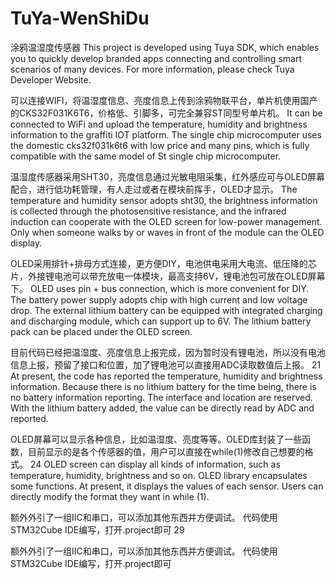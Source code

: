 # TuYa-WenShiDu
涂鸦温湿度传感器
This project is developed using Tuya SDK, which enables you to quickly develop branded
apps connecting and controlling smart scenarios of many devices.
For more information, please check Tuya Developer Website.

可以连接WIFI，将温湿度信息、亮度信息上传到涂鸦物联平台，单片机使用国产的CKS32F031K6T6，价格低、引脚多，可完全兼容ST同型号单片机。
It can be connected to WiFi and upload the temperature, humidity and brightness information to the graffiti IOT platform. The single chip microcomputer uses the domestic cks32f031k6t6 with low price and many pins, which is fully compatible with the same model of St single chip microcomputer.


温湿度传感器采用SHT30，亮度信息通过光敏电阻采集，红外感应可与OLED屏幕配合，进行低功耗管理，有人走过或者在模块前挥手，OLED才显示。
The temperature and humidity sensor adopts sht30, the brightness information is collected through the photosensitive resistance, and the infrared induction can cooperate with the OLED screen for low-power management. Only when someone walks by or waves in front of the module can the OLED display.


OLED采用排针+排母方式连接，更方便DIY，电池供电采用大电流、低压降的芯片，外接锂电池可以带充放电一体模块，最高支持6V，锂电池包可放在OLED屏幕下。
OLED uses pin + bus connection, which is more convenient for DIY. The battery power supply adopts chip with high current and low voltage drop. The external lithium battery can be equipped with integrated charging and discharging module, which can support up to 6V. The lithium battery pack can be placed under the OLED screen.


目前代码已经把温湿度、亮度信息上报完成，因为暂时没有锂电池，所以没有电池信息上报，预留了接口和位置，加了锂电池可以直接用ADC读取数值后上报。
21
At present, the code has reported the temperature, humidity and brightness information. Because there is no lithium battery for the time being, there is no battery information reporting. The interface and location are reserved. With the lithium battery added, the value can be directly read by ADC and reported.


OLED屏幕可以显示各种信息，比如温湿度、亮度等等。OLED库封装了一些函数，目前显示的是各个传感器的值，用户可以直接在while(1)修改自己想要的格式。
24
OLED screen can display all kinds of information, such as temperature, humidity, brightness and so on. OLED library encapsulates some functions. At present, it displays the values of each sensor. Users can directly modify the format they want in while (1).

额外外引了一组IIC和串口，可以添加其他东西并方便调试。 代码使用STM32Cube IDE编写，打开.project即可
29
​


额外外引了一组IIC和串口，可以添加其他东西并方便调试。 代码使用STM32Cube IDE编写，打开.project即可


